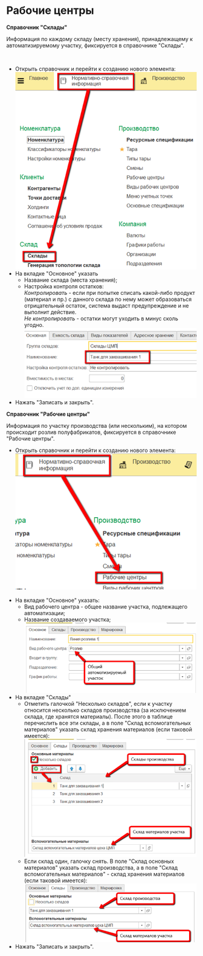 **Рабочие центры**
==================

**Справочник "Склады"**

Информация по каждому складу (месту хранения), принадлежащему к
автоматизируемому участку, фиксируется в справочнике "Склады".

 

-   Открыть справочник и перейти к созданию нового элемента:  
![](WorkCenter.assets/drex_rabochie_tsentry_1_custom.png)  
-   На вкладке "Основное" указать
    -   Название склада (места хранения);
    -   Настройка контроля остатков:  
        *Контролировать* - если при попытке
    списать какой-либо продукт (материал и пр.) с данного склада по нему
    может образоваться отрицательный остаток, система выдаст
    предупреждение и не выполнит действие.  
    *Не контролировать* - остатки могут уходить в минус сколь угодно.  
    ![](WorkCenter.assets/drex_rabochie_tsentry_1_custom_2.png)  
-   Нажать "Записать и закрыть".
 

**Справочник "Рабочие центры"**

Информация по участку производства (или нескольким), на котором
происходит розлив полуфабрикатов, фиксируется в справочнике "Рабочие центры".


-   Открыть справочник и перейти к созданию нового элемента:   
![](WorkCenter.assets/drex_rabochie_tsentry_1_custom_3.png)    
-   На вкладке "Основное" указать:
    -   Вид рабочего центра - общее название участка, подлежащего
    автоматизации;
    -   Название создаваемого участка;  
    ![](WorkCenter.assets/drex_rabochie_tsentry_1_custom_4.png)  
-   На вкладке "Склады"
    -   Отметить галочкой "Несколько складов", если к участку относится
    несколько складов производства (за исключением склада, где хранятся
    материалы). После этого в таблице перечислить все эти склады, а в
    поле "Склад вспомогательных материалов" указать склад хранения
    материалов (если таковой имеется):  
    ![](WorkCenter.assets/drex_rabochie_tsentry_1_custom_5.png)  
    -   Если склад один, галочку снять. В поле "Склад основных материалов"
    указать склад производства, а в поле "Склад вспомогательных
    материалов" - склад хранения материалов (если таковой имеется):  
    ![](WorkCenter.assets/drex_rabochie_tsentry_1_custom_6.png)  
-   Нажать "Записать и закрыть".